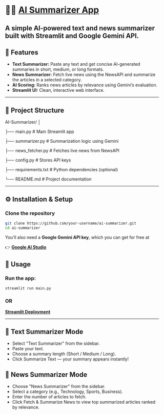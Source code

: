 # 📰✨ [AI Summarizer App](https://mainpy-jvpwhe72bxjmnlhnrjhgyh.streamlit.app/)

A simple **AI-powered text and news summarizer** built with **Streamlit** and **Google Gemini API**.
---

## 🚀 Features
- **Text Summarizer:** Paste any text and get concise AI-generated summaries in short, medium, or long formats.  
- **News Summarizer:** Fetch live news using the NewsAPI and summarize the articles in a selected category.  
- **AI Scoring:** Ranks news articles by relevance using Gemini’s evaluation.  
- **Streamlit UI:** Clean, interactive web interface.  

---

## 🧩 Project Structure
AI-Summarizer/
│

├── main.py # Main Streamlit app

├── summarizer.py # Summarization logic using Gemini

├── news_fetcher.py # Fetches live news from NewsAPI

├── config.py # Stores API keys

├── requirements.txt # Python dependencies (optional)

└── README.md # Project documentation


---

## ⚙️ Installation & Setup

### Clone the repository
```bash
git clone https://github.com/your-username/ai-summarizer.git
cd ai-summarizer
```
You'll also need a **Google Gemini API key**, which you can get for free at

👉 **[Google AI Studio](https://aistudio.google.com/api-keys)**

## 🧠 Usage

### Run the app:
```bash
streamlit run main.py
```
### OR
**[Streamlit Deployment](https://mainpy-jvpwhe72bxjmnlhnrjhgyh.streamlit.app/)**

---

## 🔹 Text Summarizer Mode
- Select "Text Summarizer" from the sidebar.
- Paste your text.
- Choose a summary length (Short / Medium / Long).
- Click Summarize Text — your summary appears instantly!

## 🔹 News Summarizer Mode
- Choose "News Summarizer" from the sidebar.
- Select a category (e.g., Technology, Sports, Business).
- Enter the number of articles to fetch.
- Click Fetch & Summarize News to view top summarized articles ranked by relevance.
